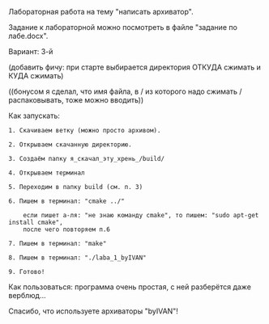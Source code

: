 Лабораторная работа на тему "написать архиватор".

Задание к лабораторной можно посмотреть в файле "задание по лабе.docx".

Вариант: 3-й

(добавить фичу: при старте выбирается директория ОТКУДА сжимать и КУДА сжимать)

((бонусом я сделал, что имя файла, в / из которого надо сжимать / распаковывать, тоже можно вводить))

Как запускать:

	1. Скачиваем ветку (можно просто архивом).

	2. Открываем скачанную директорию.

	3. Создаём папку я_скачал_эту_хрень_/build/

	4. Открываем терминал

	5. Переходим в папку build (см. п. 3)

	6. Пишем в терминал: "cmake ../"

		если пишет а-ля: "не знаю команду cmake", то пишем: "sudo apt-get install cmake",
		после чего повторяем п.6

	7. Пишем в терминал: "make"

	8. Пишем в терминал: "./laba_1_byIVAN"

	9. Готово!

Как пользоваться:
	программа очень простая, с ней разберётся даже верблюд...
	
Спасибо, что используете архиваторы "byIVAN"!